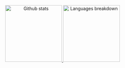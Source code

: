 <div align="center">
  <a href="https://github.com/martimsoutooo">
  <img height="180em" src="https://github-readme-stats.vercel.app/api?username=martimsoutooo&show_icons=true&theme=tokyonight&include_all_commits=true&count_private=true" alt="Github stats" />
  <img height="180em" src="https://github-readme-stats.vercel.app/api/top-langs/?username=martimsoutooo&layout=compact&langs_count=5&theme=tokyonight" alt="Languages breakdown" />
</div>
